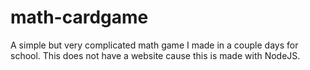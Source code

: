 # math-cardgame
A simple but very complicated math game I made in a couple days for school.
This does not have a website cause this is made with NodeJS.
